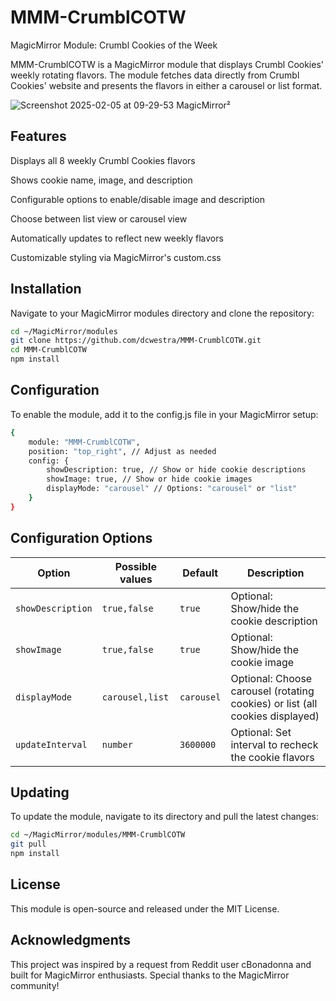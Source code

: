 # MMM-CrumblCOTW

MagicMirror Module: Crumbl Cookies of the Week

MMM-CrumblCOTW is a MagicMirror module that displays Crumbl Cookies' weekly rotating flavors. The module fetches data directly from Crumbl Cookies' website and presents the flavors in either a carousel or list format.

![Screenshot 2025-02-05 at 09-29-53 MagicMirror²](https://github.com/user-attachments/assets/efb5bdff-3913-41e9-8c44-6b99a7c618d8)


## Features

Displays all 8 weekly Crumbl Cookies flavors

Shows cookie name, image, and description

Configurable options to enable/disable image and description

Choose between list view or carousel view

Automatically updates to reflect new weekly flavors

Customizable styling via MagicMirror's custom.css

## Installation

Navigate to your MagicMirror modules directory and clone the repository:

```bash
cd ~/MagicMirror/modules
git clone https://github.com/dcwestra/MMM-CrumblCOTW.git
cd MMM-CrumblCOTW
npm install
```

## Configuration

To enable the module, add it to the config.js file in your MagicMirror setup:

```bash
{
    module: "MMM-CrumblCOTW",
    position: "top_right", // Adjust as needed
    config: {
        showDescription: true, // Show or hide cookie descriptions
        showImage: true, // Show or hide cookie images
        displayMode: "carousel" // Options: "carousel" or "list"
    }
}
```

## Configuration Options

Option|Possible values|Default|Description
------|------|------|-----------
`showDescription`|`true,false`|`true`|Optional: Show/hide the cookie description
`showImage`|`true,false`|`true`|Optional: Show/hide the cookie image
`displayMode`|`carousel,list`|`carousel`|Optional: Choose carousel (rotating cookies) or list (all cookies displayed)
`updateInterval`|`number`|`3600000`|Optional: Set interval to recheck the cookie flavors

## Updating

To update the module, navigate to its directory and pull the latest changes:

```bash
cd ~/MagicMirror/modules/MMM-CrumblCOTW
git pull
npm install
```

## License

This module is open-source and released under the MIT License.

## Acknowledgments

This project was inspired by a request from Reddit user cBonadonna and built for MagicMirror enthusiasts. Special thanks to the MagicMirror community!

